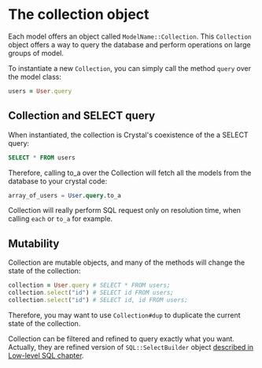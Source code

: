 # The collection object

Each model offers an object called `ModelName::Collection`. This `Collection` object offers a way to query the database and perform operations on large groups of model.

To instantiate a new `Collection`, you can simply call the method `query` over the model class:

```ruby
users = User.query
```

## Collection and SELECT query

When instantiated, the collection is Crystal's coexistence of the a SELECT query:

```sql
SELECT * FROM users
```

Therefore, calling to\_a over the Collection will fetch all the models from the database to your crystal code:

```sql
array_of_users = User.query.to_a
```

Collection will really perform SQL request only on resolution time, when calling `each` or `to_a` for example.

## Mutability

Collection are mutable objects, and many of the methods will change the state of the collection:

```ruby
collection = User.query # SELECT * FROM users;
collection.select("id") # SELECT id FROM users;
collection.select("id") # SELECT id, id FROM users;
```

Therefore, you may want to use `Collection#dup` to duplicate the current state of the collection.

Collection can be filtered and refined to query exactly what you want. Actually, they are refined version of `SQL::SelectBuilder` object [described in Low-level SQL chapter](../low-level-sql/).

